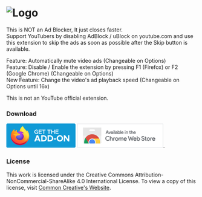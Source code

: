 ![Logo](https://raw.githubusercontent.com/ZionDevelopers/youtube-ad-auto-closer/main/images/firefox-banner.jpg)
====
This is NOT an Ad Blocker, It just closes faster.<br/>
Support YouTubers by disabling AdBlock / uBlock on youtube.com and use this extension to skip the ads as soon as possible after the Skip button is available.<br/>

Feature: Automatically mute video ads (Changeable on Options)<br/>
Feature: Disable / Enable the extension by pressing F1 (Firefox) or F2 (Google Chrome) (Changeable on Options)<br/>
New Feature: Change the video's ad playback speed (Changeable on Options until 16x) <br />

This is not an YouTube official extension.<br/>

### Download
[![Logo](https://raw.githubusercontent.com/ZionDevelopers/youtube-ad-auto-skip/main/images/firefox-button.png)][Firefox] [![Logo](https://raw.githubusercontent.com/ZionDevelopers/youtube-ad-auto-skip/main/images/chrome-button.png)][GoogleChrome].

### License

This work is licensed under the Creative Commons Attribution-NonCommercial-ShareAlike 4.0 International License.
To view a copy of this license, visit [Common Creative's Website][License].

[GoogleChrome]: <https://chromewebstore.google.com/detail/janhkcfgfnafdebdmlbnhopmnoiepmpc>
[Firefox]: <https://addons.mozilla.org/en-US/firefox/addon/youtube-ad-auto-skip/>
[License]: <https://creativecommons.org/licenses/by-nc-sa/4.0/>
